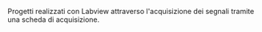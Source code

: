 Progetti realizzati con Labview attraverso l'acquisizione dei segnali tramite una scheda di acquisizione.
